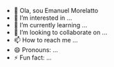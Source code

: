 - 👋 Ola, sou Emanuel Morelatto
- 👀 I’m interested in ...
- 🌱 I’m currently learning ...
- 💞️ I’m looking to collaborate on ...
- 📫 How to reach me ...
- 😄 Pronouns: ...
- ⚡ Fun fact: ...

<!---
EmanuelKroner/EmanuelKroner is a ✨ special ✨ repository because its `README.md` (this file) appears on your GitHub profile.
You can click the Preview link to take a look at your changes.
--->
